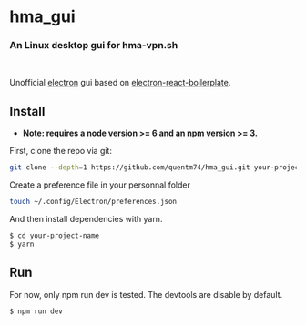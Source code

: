 # hma_gui

### An Linux desktop gui for hma-vpn.sh

<br/>

Unofficial [electron](http://electron.atom.io/) gui based on [electron-react-boilerplate](https://github.com/chentsulin/electron-react-boilerplate).

## Install

* **Note: requires a node version >= 6 and an npm version >= 3.**

First, clone the repo via git:

```bash
git clone --depth=1 https://github.com/quentm74/hma_gui.git your-project-name
```

Create a preference file in your personnal folder

```bash
touch ~/.config/Electron/preferences.json
```

And then install dependencies with yarn.

```bash
$ cd your-project-name
$ yarn
```

## Run

For now, only npm run dev is tested. The devtools are disable by default.

```bash
$ npm run dev
```
